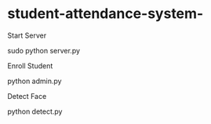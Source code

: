 # student-attendance-system-

Start Server

sudo python server.py

Enroll Student

python admin.py

Detect Face

python detect.py

